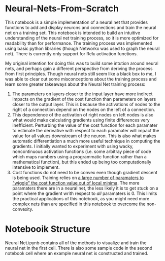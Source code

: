 # Neural-Nets-From-Scratch
This notebook is a simple implementation of a neural net that provides functions to add and display neurons and connections and train the neural net on a training set. This notebook is intended to build an intuitive understanding of the neural net training process, so it is more optimized for readability than for performance. The training process was implemented using basic python libraries (though Networkx was used to graph the neural net). There is currently only support for Relu activation functions. 

My original intention for doing this was to build some intution around neural nets, and perhaps gain a different perspective from deriving the process from first principles. Though neural nets still seem like a black box to me, I was able to clear out some misconceptions about the training process and  learn some greater takeaways about the Neural Net training process: 

1. The parameters on layers closer to the input layer have more indirect impacts on the gradient of the cost function than parameters on layers closer to the output layer. This is because the activations of nodes to the right of a connection depend on the nodes on the left of a connection.
1.  This dependence of the activation of right nodes on left nodes is also what would make calculating gradients using finite differences very inefficient. Perturbing the value of the cost function for each paramater to estimate the derivative with respect to each paramater will impact the value for all values downstream of the neuron. This is also what makes automatic differentiation a much more useful technique in computing the gradients. I initially wanted to experiment with using wacky, noncontinuous activation functions (i.e. some arbitray piece of code which maps numbers using a programmatic function rather than a mathematical function), but this ended up being too computationally intensive to implement. 
1.  Cost functions do not need to be convex even though gradient descent is being used. Training relies on [a large number of paramaters to "wiggle" the cost function value out of local minima](https://www.quora.com/Are-neural-nets-always-convex-with-respect-to-the-weights-And-if-not-how-does-gradient-descent-work-so-well). The more paramaters there are in a neural net, the less likely it is to get stuck on a point where the gradient writh respect to *all* paramaters is 0. This limits the practical applications of this notebook, as you might need more complex nets than are specified in this notebook to overcome the non-convexity. 

# Notebooik Structure
Neural Net.ipynb contains all of the methods to visualize and train the neural net in the first cell. There is also some sample code in the second notebook cell where an example neural net is constructed and trained. 



